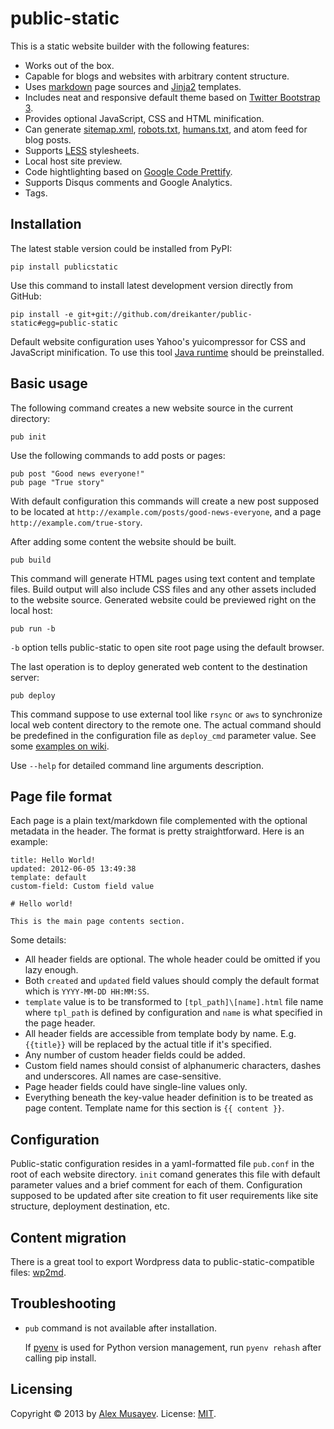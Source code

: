 # public-static

This is a static website builder with the following features:

- Works out of the box.
- Capable for blogs and websites with arbitrary content structure.
- Uses [markdown](http://en.wikipedia.org/wiki/Markdown) page sources and [Jinja2](http://jinja.pocoo.org) templates.
- Includes neat and responsive default theme based on [Twitter Bootstrap 3](http://getbootstrap.com).
- Provides optional JavaScript, CSS and HTML minification.
- Can generate [sitemap.xml](http://sitemaps.org), [robots.txt](http://robotstxt.org), [humans.txt](http://humanstxt.org), and atom feed for blog posts.
- Supports [LESS](http://lesscss.org) stylesheets.
- Local host site preview.
- Code hightlighting based on [Google Code Prettify](https://code.google.com/p/google-code-prettify).
- Supports Disqus comments and Google Analytics.
- Tags.

## Installation

The latest stable version could be installed from PyPI:

	pip install publicstatic

Use this command to install latest development version directly from GitHub:

	pip install -e git+git://github.com/dreikanter/public-static#egg=public-static

Default website configuration uses Yahoo's yuicompressor for CSS and JavaScript minification. To use this tool [Java runtime](http://www.java.com/en/download/index.jsp) should be preinstalled.

## Basic usage

The following command creates a new website source in the current directory:

	pub init

Use the following commands to add posts or pages:

	pub post "Good news everyone!"
	pub page "True story"

With default configuration this commands will create a new post supposed to be located at `http://example.com/posts/good-news-everyone`, and a page `http://example.com/true-story`.

After adding some content the website should be built.

	pub build

This command will generate HTML pages using text content and template files. Build output will also include CSS files and any other assets included to the website source. Generated website could be previewed right on the local host:

	pub run -b

`-b` option tells public-static to open site root page using the default browser.

The last operation is to deploy generated web content to the destination server:

	pub deploy

This command suppose to use external tool like `rsync` or `aws` to synchronize local web content directory to the remote one. The actual command should be predefined in the configuration file as `deploy_cmd` parameter value. See some [examples on wiki](https://github.com/dreikanter/public-static/wiki/Content-deployment).

Use `--help` for detailed command line arguments description.

## Page file format

Each page is a plain text/markdown file complemented with the  optional metadata in the header. The format is pretty straightforward. Here is an example:

	title: Hello World!
	updated: 2012-06-05 13:49:38
	template: default
	custom-field: Custom field value

	# Hello world!

	This is the main page contents section.

Some details:

- All header fields are optional. The whole header could be omitted if you lazy enough.
- Both `created` and `updated` field values should comply the default format which is `YYYY-MM-DD HH:MM:SS`.
- `template` value is to be transformed to `[tpl_path]\[name].html` file name where `tpl_path` is defined by configuration and `name` is what specified in the page header.
- All header fields are accessible from template body by name. E.g. `{{title}}` will be replaced by the actual title if it's specified.
- Any number of custom header fields could be added.
- Custom field names should consist of alphanumeric characters, dashes and underscores. All names are case-sensitive.
- Page header fields could have single-line values only.
- Everything beneath the key-value header definition is to be treated as page content. Template name for this section is `{{ content }}`.

## Configuration

Public-static configuration resides in a yaml-formatted file `pub.conf` in the root of each website directory. `init` comand generates this file with default parameter values and a brief comment for each of them. Configuration supposed to be updated after site creation to fit user requirements like site structure, deployment destination, etc.

## Content migration

There is a great tool to export Wordpress data to public-static-compatible files: [wp2md](https://github.com/dreikanter/wp2md).

## Troubleshooting

- `pub` command is not available after installation.  

  If [pyenv](https://github.com/yyuu/pyenv) is used for Python version management, run `pyenv rehash` after calling pip install.

## Licensing

Copyright &copy; 2013 by [Alex Musayev](http://alex.musayev.com). License: [MIT](https://github.com/dreikanter/public-static/blob/master/LICENSE.md).

